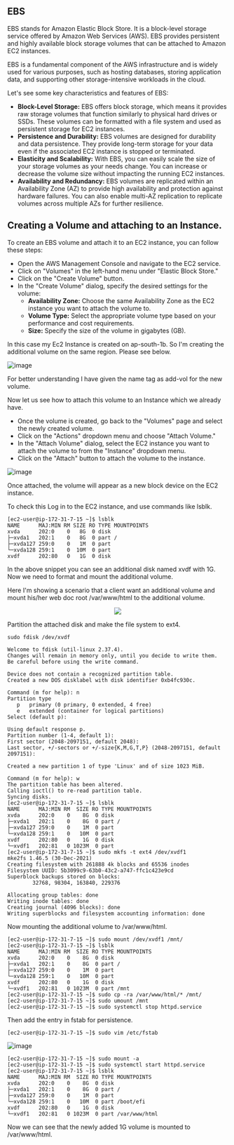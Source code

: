 ## EBS
EBS stands for Amazon Elastic Block Store. It is a block-level storage service offered by Amazon Web Services (AWS). EBS provides persistent and highly available block storage volumes that can be attached to Amazon EC2 instances.

EBS is a fundamental component of the AWS infrastructure and is widely used for various purposes, such as hosting databases, storing application data, and supporting other storage-intensive workloads in the cloud.

Let's see some key characteristics and features of EBS:
- **Block-Level Storage:** EBS offers block storage, which means it provides raw storage volumes that function similarly to physical hard drives or SSDs. These volumes can be formatted with a file system and used as persistent storage for EC2 instances.
- **Persistence and Durability:** EBS volumes are designed for durability and data persistence. They provide long-term storage for your data even if the associated EC2 instance is stopped or terminated.
- **Elasticity and Scalability:** With EBS, you can easily scale the size of your storage volumes as your needs change. You can increase or decrease the volume size without impacting the running EC2 instances.
- **Availability and Redundancy:** EBS volumes are replicated within an Availability Zone (AZ) to provide high availability and protection against hardware failures. You can also enable multi-AZ replication to replicate volumes across multiple AZs for further resilience.

## Creating a Volume and attaching to an Instance.

To create an EBS volume and attach it to an EC2 instance, you can follow these steps:

- Open the AWS Management Console and navigate to the EC2 service.
- Click on "Volumes" in the left-hand menu under "Elastic Block Store."
- Click on the "Create Volume" button.
- In the "Create Volume" dialog, specify the desired settings for the volume:
  - **Availability Zone:** Choose the same Availability Zone as the EC2 instance you want to attach the volume to.
  - **Volume Type:** Select the appropriate volume type based on your performance and cost requirements.
  - **Size:** Specify the size of the volume in gigabytes (GB).

In this case my Ec2 Instance is created on ap-south-1b. So I'm creating the additional volume on the same region. Please see below.

![image](https://github.com/jijinmichael/EBS/assets/134680540/fe234cd3-d666-4baa-a018-e235e0a7495e)

For better understanding I have given the name tag as add-vol for the new volume.

Now let us see how to attach this volume to an Instance which we already have.

- Once the volume is created, go back to the "Volumes" page and select the newly created volume.
- Click on the "Actions" dropdown menu and choose "Attach Volume."
- In the "Attach Volume" dialog, select the EC2 instance you want to attach the volume to from the "Instance" dropdown menu.
- Click on the "Attach" button to attach the volume to the instance.

![image](https://github.com/jijinmichael/EBS/assets/134680540/6eb0c729-c176-457d-9957-09bff7452eaf)

Once attached, the volume will appear as a new block device on the EC2 instance.

To check this Log in to the EC2 instance, and use commands like lsblk.
```
[ec2-user@ip-172-31-7-15 ~]$ lsblk 
NAME      MAJ:MIN RM SIZE RO TYPE MOUNTPOINTS
xvda      202:0    0   8G  0 disk 
├─xvda1   202:1    0   8G  0 part /
├─xvda127 259:0    0   1M  0 part 
└─xvda128 259:1    0  10M  0 part 
xvdf      202:80   0   1G  0 disk 
```
In the above snippet you can see an additional disk named xvdf with 1G. Now we need to format and mount the additional volume.

Here I'm showing a scenario that a client want an additional volume and mount his/her web doc root /var/www/html to the additional volume.

<p align="center">
  <img src="https://github.com/jijinmichael/EBS/assets/134680540/f390a02d-ea48-492c-a9cc-7aa4febbd41c"></p>
  
Partition the attached disk and make the file system to ext4.

```
sudo fdisk /dev/xvdf

Welcome to fdisk (util-linux 2.37.4).
Changes will remain in memory only, until you decide to write them.
Be careful before using the write command.

Device does not contain a recognized partition table.
Created a new DOS disklabel with disk identifier 0xb4fc930c.

Command (m for help): n
Partition type
   p   primary (0 primary, 0 extended, 4 free)
   e   extended (container for logical partitions)
Select (default p): 

Using default response p.
Partition number (1-4, default 1): 
First sector (2048-2097151, default 2048): 
Last sector, +/-sectors or +/-size{K,M,G,T,P} (2048-2097151, default 2097151): 

Created a new partition 1 of type 'Linux' and of size 1023 MiB.

Command (m for help): w
The partition table has been altered.
Calling ioctl() to re-read partition table.
Syncing disks.
[ec2-user@ip-172-31-7-15 ~]$ lsblk 
NAME      MAJ:MIN RM  SIZE RO TYPE MOUNTPOINTS
xvda      202:0    0    8G  0 disk 
├─xvda1   202:1    0    8G  0 part /
├─xvda127 259:0    0    1M  0 part 
└─xvda128 259:1    0   10M  0 part 
xvdf      202:80   0    1G  0 disk 
└─xvdf1   202:81   0 1023M  0 part
[ec2-user@ip-172-31-7-15 ~]$ sudo mkfs -t ext4 /dev/xvdf1
mke2fs 1.46.5 (30-Dec-2021)
Creating filesystem with 261888 4k blocks and 65536 inodes
Filesystem UUID: 5b3099c9-63b0-43c2-a747-ffc1c423e9cd
Superblock backups stored on blocks: 
        32768, 98304, 163840, 229376

Allocating group tables: done                            
Writing inode tables: done                            
Creating journal (4096 blocks): done
Writing superblocks and filesystem accounting information: done
```
Now mounting the additional volume to /var/www/html.
```
[ec2-user@ip-172-31-7-15 ~]$ sudo mount /dev/xvdf1 /mnt/
[ec2-user@ip-172-31-7-15 ~]$ lsblk 
NAME      MAJ:MIN RM  SIZE RO TYPE MOUNTPOINTS
xvda      202:0    0    8G  0 disk 
├─xvda1   202:1    0    8G  0 part /
├─xvda127 259:0    0    1M  0 part 
└─xvda128 259:1    0   10M  0 part 
xvdf      202:80   0    1G  0 disk 
└─xvdf1   202:81   0 1023M  0 part /mnt
[ec2-user@ip-172-31-7-15 ~]$ sudo cp -ra /var/www/html/* /mnt/
[ec2-user@ip-172-31-7-15 ~]$ sudo umount /mnt 
[ec2-user@ip-172-31-7-15 ~]$ sudo systemctl stop httpd.service
```
Then add the entry in fstab for persistence.
```
[ec2-user@ip-172-31-7-15 ~]$ sudo vim /etc/fstab
```
![image](https://github.com/jijinmichael/EBS/assets/134680540/c2753e72-1c59-492a-8a9e-d2a1fbf18bf7)

```
[ec2-user@ip-172-31-7-15 ~]$ sudo mount -a
[ec2-user@ip-172-31-7-15 ~]$ sudo systemctl start httpd.service
[ec2-user@ip-172-31-7-15 ~]$ lsblk 
NAME      MAJ:MIN RM  SIZE RO TYPE MOUNTPOINTS
xvda      202:0    0    8G  0 disk 
├─xvda1   202:1    0    8G  0 part /
├─xvda127 259:0    0    1M  0 part 
└─xvda128 259:1    0   10M  0 part /boot/efi
xvdf      202:80   0    1G  0 disk 
└─xvdf1   202:81   0 1023M  0 part /var/www/html
```
Now we can see that the newly added 1G volume is mounted to /var/www/html. 

## 




